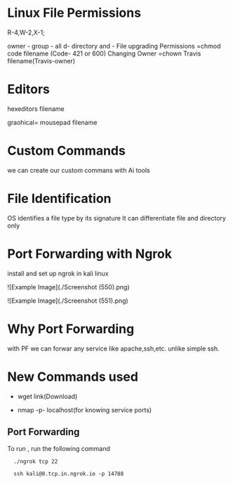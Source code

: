 
# Linux File Permissions

R-4,W-2,X-1;

   owner - group -  all
   d- directory and - File
 upgrading Permissions =chmod code filename  (Code- 421 or 600)
 Changing Owner =chown Travis filename(Travis-owner)


 # Editors

 hexeditors filename

 graohical= mousepad filename

 # Custom Commands
 we can create our custom commans with Ai tools


 # File Identification

 OS identifies a file type by its signature
 It can differentiate file and directory only


 # Port Forwarding with Ngrok

 install and set up ngrok in kali linux 

![Example Image](./Screenshot (550).png)

![Example Image](./Screenshot (551).png)

# Why Port Forwarding
with PF we can forwar any service like apache,ssh,etc. unlike simple ssh.

 # New Commands used

 - wget link(Download)
 
 - nmap -p- localhost(for knowing service ports)
## Port Forwarding

To run , run the following command

```cmd(linux)
  ./ngrok tcp 22

```

```cmd(Connecting device)
  ssh kali@0.tcp.in.ngrok.io -p 14788
```
